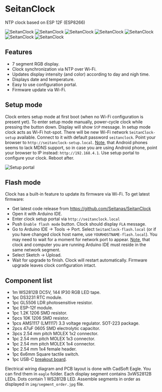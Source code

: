 
# SeitanClock
NTP clock based on ESP 12F (ESP8266)

![SeitanClock](https://raw.githubusercontent.com/Seitanas/SeitanClock/master/img/cyan.jpg)
![SeitanClock](https://raw.githubusercontent.com/Seitanas/SeitanClock/master/img/violet.jpg)
![SeitanClock](https://raw.githubusercontent.com/Seitanas/SeitanClock/master/img/pink.jpg)
![SeitanClock](https://raw.githubusercontent.com/Seitanas/SeitanClock/master/img/board.jpg)
![SeitanClock](https://raw.githubusercontent.com/Seitanas/SeitanClock/master/img/board_2.jpg)
![SeitanClock](https://raw.githubusercontent.com/Seitanas/SeitanClock/master/img/inside.jpg)
![SeitanClock](https://raw.githubusercontent.com/Seitanas/SeitanClock/master/img/filter.jpg)

## Features
- 7 segment RGB display.
- Clock synchronization via NTP over Wi-Fi.
- Updates display intensity (and color) according to day and nigh time.
- Displays date and temperature.
- Easy to use configuration portal.
- Firmware update via Wi-Fi.

## Setup mode
Clock enters setup mode at first boot (when no Wi-Fi configuration is present yet).
To enter setup mode manually, power-cycle clock while pressing the button down.
Display will show `StP` message.
In setup mode clock acts as Wi-Fi hot-spot. There will be new Wi-Fi network `SeitanClock-setup` available. Connect to it with default password `seitanclock`. Point your browser to `http://seitanclock-setup.local`. 
<u>Note</u>, that Android phones seems to lack MDNS support, so in case you are using Android phone, point your browser to IP instead: `http://192.168.4.1`.
Use setup portal to configure your clock. Reboot after.

![Setup portal](https://raw.githubusercontent.com/Seitanas/SeitanClock/master/img/setup_portal.jpg)


## Flash mode
Clock has a built-in feature to update its firmware via Wi-Fi.
To get latest firmware:
- Get latest code release from https://github.com/Seitanas/SeitanClock
- Open it with Arduino IDE.
- Enter clock setup portal via `http://seitanclock.local`
- Push `Enable flash mode` button. Clock should display `FLA` message.
- Go to Arduino IDE -> Tools -> Port. Select `SeitanClock-flash.local` (or if you have changed clock host name, use `YOURHOSTNAME-flash.local`). You may need to wait for a moment for network port to appear.
<u>Note</u>, that clock and computer you are running Arduino IDE must reside in the same network segment.
- Select Sketch -> Upload.
- Wait for upgrade to finish. Clock will restart automatically. Firmware upgrade leaves clock configuration intact.

## Component list
- 1m WS2812B DC5V, 144 IP30 RGB LED tape.
- 1pc DS3231 RTC module.
- 1pc GL5506 LDR photosensitive resistor.
- 1pc ESP-12f module.
- 1pc 1.2K 1206 SMD resistor.
- 5pcs 10K 1206 SMD resistor.
- 1pcs AMS1117 (LM1117) 3.3 voltage regulator. SOT-223 package.
- 2pcs 47uF 0605 SMD electrolytic capacitor.
- 3pcs 2.54 mm pitch MOLEX 1x2 connector.
- 1pc 2.54 mm pitch MOLEX 1x3 connector.
- 1pc 2.54 mm pitch MOLEX 1x4 connector.
- 1pc 2.54 mm 1x4 female header.
- 1pc 6x6mm Square tactile switch.
- 1pc USB-C [breakout board](https://www.adafruit.com/product/4396).

Electrical wiring diagram and PCB layout is done with CadSoft Eagle. You can find them in `eagle` folder.
Each display segment contains 3xWS2812B LEDs. Dots contain 1 WS2812B LED. Assemble segments in order as displayed in `img/segment_order.jpg` file.
